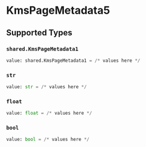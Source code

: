 # KmsPageMetadata5


## Supported Types

### `shared.KmsPageMetadata1`

```python
value: shared.KmsPageMetadata1 = /* values here */
```

### `str`

```python
value: str = /* values here */
```

### `float`

```python
value: float = /* values here */
```

### `bool`

```python
value: bool = /* values here */
```

